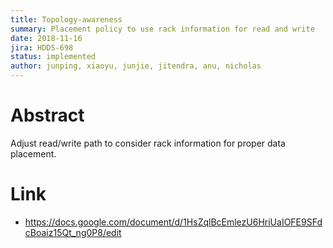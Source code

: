 ```yaml
---
title: Topology-awareness
summary: Placement policy to use rack information for read and write
date: 2018-11-16
jira: HDDS-698
status: implemented
author: junping, xiaoyu, junjie, jitendra, anu, nicholas
---
```

<!--
  Licensed under the Apache License, Version 2.0 (the "License");
  you may not use this file except in compliance with the License.
  You may obtain a copy of the License at

   http://www.apache.org/licenses/LICENSE-2.0

  Unless required by applicable law or agreed to in writing, software
  distributed under the License is distributed on an "AS IS" BASIS,
  WITHOUT WARRANTIES OR CONDITIONS OF ANY KIND, either express or implied.
  See the License for the specific language governing permissions and
  limitations under the License. See accompanying LICENSE file.
-->

# Abstract

 Adjust read/write path to consider rack information for proper data placement.
 
# Link

  * https://docs.google.com/document/d/1HsZqlBcEmlezU6HriUaIOFE9SFdcBoaiz15Qt_ng0P8/edit